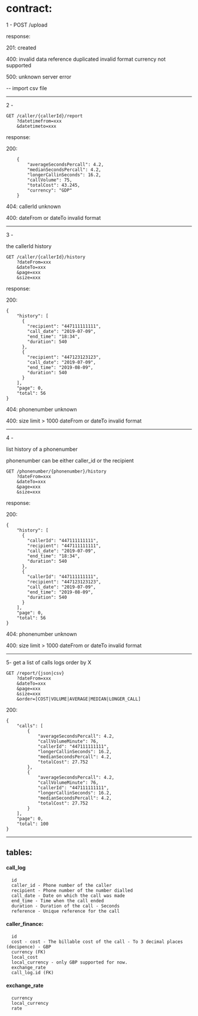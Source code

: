 # contract:

1 - POST /upload

response:

201: created

400: invalid data 
	reference duplicated
	invalid format
	currency not supported

500: unknown server error

-- import csv file

--------------------------------------------------

2 -

```
GET /caller/{callerId}/report
	?datetimefrom=xxx
	&datetimeto=xxx
```

response:

200:
```
	{
	    "averageSecondsPercall": 4.2,
	    "medianSecondsPercall": 4.2,
	    "longerCallinSeconds": 16.2,
	    "callVolume": 75, 
	    "totalCost": 43.245,
	    "currency": "GDP"
	}
```

404:
	callerId unknown

400: dateFrom or dateTo invalid format

--------------------------------------------------

3 -

the callerId history

```
GET /caller/{callerId}/history
	?dateFrom=xxx
	&dateTo=xxx
	&page=xxx
	&size=xxx
```

response:

200:
```
{
	"history": [
	  {
		"recipient": "447111111111",
		"call_date": "2019-07-09",
		"end_time": "18:34",
	  	"duration": 540
	  },
	  {
		"recipient": "447123123123",
		"call_date": "2019-07-09",
		"end_time": "2019-08-09",
	  	"duration": 540
	  }
	],
	"page": 0,
	"total": 56
}
```

404: 
	phonenumber unknown

400:
	size limit > 1000
	dateFrom or dateTo invalid format

--------------------------------------------------

4 -

list history of a phonenumber

phonenumber can be either caller_id or the recipient 

```
GET /phonenumber/{phonenumber}/history
	?dateFrom=xxx
	&dateTo=xxx
	&page=xxx
	&size=xxx

```

response:

200:
```
{
	"history": [
	  {
	  	"callerId": "447111111111",
		"recipient": "447111111111",
		"call_date": "2019-07-09",
		"end_time": "18:34",
	  	"duration": 540
	  },
	  {
	  	"callerId": "447111111111",
		"recipient": "447123123123",
		"call_date": "2019-07-09",
		"end_time": "2019-08-09",
	  	"duration": 540
	  }
	],
	"page": 0,
	"total": 56
}
```

404:
	phonenumber unknown

400:
	size limit > 1000
	dateFrom or dateTo invalid format


--------------------------------------------------

5- 
get a list of calls logs order by X

```
GET /report/{json|csv}
	?dateFrom=xxx
	&dateTo=xxx
	&page=xxx
	&size=xxx
	&order=[COST|VOLUME|AVERAGE|MEDIAN|LONGER_CALL]
```

200:
```
{
    "calls": [
        {
            "averageSecondsPercall": 4.2,
            "callVolumeMinute": 76,
            "callerId": "447111111111",
            "longerCallinSeconds": 16.2,
            "medianSecondsPercall": 4.2,
            "totalCost": 27.752
        },
        {
            "averageSecondsPercall": 4.2,
            "callVolumeMinute": 76,
            "callerId": "447111111111",
            "longerCallinSeconds": 16.2,
            "medianSecondsPercall": 4.2,
            "totalCost": 27.752
        }
    ],
    "page": 0,
    "total": 100
}

```


------------------------------------------------
## tables:

#### call_log
```
  id
  caller_id - Phone number of the caller
  recipient - Phone number of the number dialled
  call_date - Date on which the call was made
  end_time - Time when the call ended
  duration - Duration of the call - Seconds
  reference - Unique reference for the call
```

#### caller_finance:
```
  id
  cost - cost - The billable cost of the call - To 3 decimal places (decipence) - GBP
  currency (FK)
  local_cost
  local_currency - only GBP supported for now.
  exchange_rate
  call_log.id (FK)
```

#### exchange_rate
```
  currency
  local_currency 
  rate
```








    


